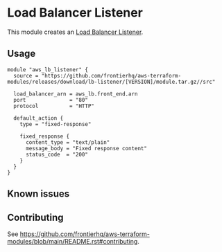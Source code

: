 # Load Balancer Listener

This module creates an [Load Balancer Listener](https://registry.terraform.io/providers/hashicorp/aws/latest/docs/resources/lb_listener).

## Usage

```hcl
module "aws_lb_listener" {
  source = "https://github.com/frontierhq/aws-terraform-modules/releases/download/lb-listener/[VERSION]/module.tar.gz//src"

  load_balancer_arn = aws_lb.front_end.arn
  port              = "80"
  protocol          = "HTTP"

  default_action {
    type = "fixed-response"

    fixed_response {
      content_type = "text/plain"
      message_body = "Fixed response content"
      status_code  = "200"
    }
  }
}
```

## Known issues

## Contributing

See <https://github.com/frontierhq/aws-terraform-modules/blob/main/README.rst#contributing>.
